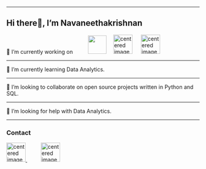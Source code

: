 <hr> 

##  Hi there👋, I’m Navaneethakrishnan 
<div>
  🔭 I’m currently working on &emsp; &emsp;
  <img src="https://freepngimg.com/thumb/python_logo/5-2-python-logo-png-image.png" height="48" />&emsp;
  <img src="https://www.freeiconspng.com/uploads/c--logo-icon-0.png" width="50" alt="centered image" /> &emsp;
  <img src="https://www.freeiconspng.com/uploads/sql-database-icon-png-17.png" width="50"  alt="centered image" /> &emsp; 
  
</div>
<hr>
 
🌱 I’m currently learning Data Analytics. 
<hr>
👯 I’m looking to collaborate on open source projects written in Python and SQL.  
<hr>
🤔 I’m looking for help with Data Analytics.  

<hr>  
<div>
  <h3>Contact</h3>
  <a href="mailto:navaneethakrishnang99@gmail.com?subject=Mail From GitHub">
    <img src="https://png2.cleanpng.com/sh/db31b95a2dfd3f0bc400221c10ccf959/L0KzQYm3U8MxN5huj5H0aYP2gLBuTfduaZpxRdV4bYD4hLb5Tflkd594Rd54Z3Awdb7oifwub55mgd42NXHldYHpUMliP5Q2SKY3MUW6SIa4V8YyPWM3TKI9MUC4RomAUb5xdpg=/kisspng-gmail-computer-icons-logo-email-gmail-5abe0b09a7c104.1578517615224041056871.png" height="50" alt="centered image"/>
  </a>  &emsp;  &emsp;

  <a style="allign:center;" href="http://www.linkedin.com/in/navaneethakrishnan-g-877a04202">
  <img src="https://png2.cleanpng.com/sh/fd1cc139000b40b86f4904dcd1b2919e/L0KzQYm3V8EyN5hwi5H0aYP2gLBuTfxqdpxqfNt3LYPyc7rojL1ubZVueZ92YYLudcXwjvcua5DyiOd9ZYKwebT2jwMudJDsReVxYYLoPcH1h702amU6e9NvOUO6Qra5Vb40PGk3TaQ9MUG4Q4K6UMA3OGI3Sqg3cH7q/kisspng-linkedin-social-media-marketing-computer-icons-log-share-png-5b45caf9372e25.348252411531300601226.png" height="50" alt="centered image" />
  </a>
</div>
